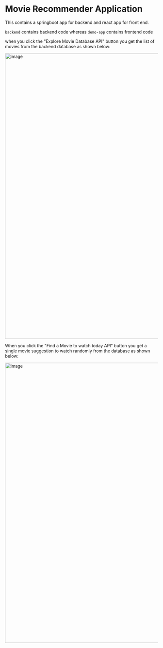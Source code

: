 # Movie Recommender Application 

This contains a springboot app for backend and react app for front end.

`backend` contains backend code whereas `demo-app` contains frontend code

when you click the "Explore Movie Database API" button you get the list of movies from the backend database as shown below:

<img width="939" alt="image" src="https://github.com/saurabh-singh-rajput/movie-recommender-app/assets/31354215/373fc45a-c7d2-4dba-a75b-3e5e500ea056">

When you click the "Find a Movie to watch today API" button you get a single movie suggestion to watch randomly from the database as shown below:

<img width="921" alt="image" src="https://github.com/saurabh-singh-rajput/movie-recommender-app/assets/31354215/a6b636fb-8865-4459-8c84-6ef9f7a246b0">

